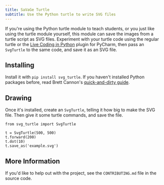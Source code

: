```yaml
---
title: SaVaGe Turtle
subtitle: Use the Python turtle to write SVG files
---
```

If you're using the Python turtle module to teach students, or you just like
using the turtle module yourself, this module can save the images from a turtle
script as SVG files. Experiment with your turtle code using the regular turtle
or the [Live Coding in Python] plugin for PyCharm, then pass an `SvgTurtle` to
the same code, and save it as an SVG file.

[Live Coding in Python]: https://donkirkby.github.io/live-py-plugin/

## Installing
Install it with `pip install svg_turtle`. If you haven't installed Python
packages before, read Brett Cannon's [quick-and-dirty guide].

[quick-and-dirty guide]: https://snarky.ca/a-quick-and-dirty-guide-on-how-to-install-packages-for-python/

## Drawing
Once it's installed, create an `SvgTurtle`, telling it how big to make the SVG
file. Then give it some turtle commands, and save the file.

    from svg_turtle import SvgTurtle
    
    t = SvgTurtle(500, 500)
    t.forward(200)
    t.dot(10)
    t.save_as('example.svg')

## More Information
If you'd like to help out with the project, see the `CONTRIBUTING.md` file in
the source code.

